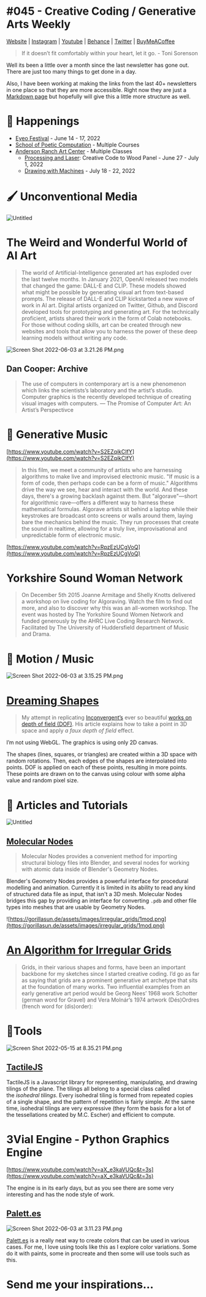 # #045 - Creative Coding / Generative Arts Weekly

[Website](https://www.generativecollective.com/) |  [Instagram](https://www.instagram.com/generate.collective/) | [Youtube](https://www.youtube.com/channel/UCBOYyqA-mqyoTSJ8pO9sQiA) | [Behance](https://www.behance.net/generatecoll) | [Twitter](https://twitter.com/generatecoll) | [BuyMeACoffee](https://www.buymeacoffee.com/generatecoll)

> If it doesn’t fit comfortably within your heart, let it go. - Toni Sorenson
> 

Well its been a little over a month since the last newsletter has gone out.  There are just too many things to get done in a day. 

Also, I have been working at making the links from the last 40+ newsletters in one place so that they are more accessible. Right now they are just a [Markdown page](https://github.com/cdr6934/GenerativeArtsNewsletter/blob/main/IssueLinks.md) but hopefully will give this a little more structure as well. 

# 📰 Happenings

- [Eyeo Festival](https://eyeofestival.com/) - June 14 - 17, 2022
- [School of Poetic Computation](https://sfpc.study/) - Multiple Courses
- [Anderson Ranch Art Center](https://www.andersonranch.org/workshops/) - Multiple Classes
    - [Processing and Laser](https://www.andersonranch.org/workshops/?pn=3): Creative Code to Wood Panel - June 27 - July 1, 2022
    - [Drawing with Machines](https://www.andersonranch.org/workshops/workshop/drawing-with-machines-p0735-22/) - July 18 - 22, 2022

# 🖌️ Unconventional Media

![Untitled](https://s3-us-west-2.amazonaws.com/secure.notion-static.com/947adcc9-58d7-48a8-b8ed-079b7788f7d4/Untitled.png)

# The Weird and Wonderful World of AI Art

> The world of Artificial-Intelligence generated art has exploded over the last twelve months. In January 2021, OpenAI released two models that changed the game: DALL-E and CLIP. These models showed what might be possible by generating visual art from text-based prompts. The release of DALL-E and CLIP kickstarted a new wave of work in AI art. Digital artists organized on Twitter, Github, and Discord developed tools for prototyping and generating art. For the technically proficient, artists shared their work in the form of Colab notebooks. For those without coding skills, art can be created through new websites and tools that allow you to harness the power of these deep learning models without writing any code.
> 

![Screen Shot 2022-06-03 at 3.21.26 PM.png](https://s3-us-west-2.amazonaws.com/secure.notion-static.com/db4793b9-cc4f-4867-bbb1-3590f391b79a/Screen_Shot_2022-06-03_at_3.21.26_PM.png)

## Dan Cooper:  Archive

> The use of computers in contemporary art is a new phenomenon which links the scientists’s laboratory and the artist’s studio. Computer graphics is the recently developed technique of creating visual images with computers. — The Promise of Computer Art: An Artist’s Perspectivce
> 

# 📸 Generative Music

[https://www.youtube.com/watch?v=S2EZqikCIfY](https://www.youtube.com/watch?v=S2EZqikCIfY)

> In this film, we meet a community of artists who are harnessing algorithms to make live and improvised electronic music. "If music is a form of code, then perhaps code can be a form of music." Algorithms drive the way we see, hear and interact with the world. And these days, there's a growing backlash against them. But "algorave"—short for algorithmic rave—offers a different way to harness these mathematical formulas. Algorave artists sit behind a laptop while their keystrokes are broadcast onto screens or walls around them, laying bare the mechanics behind the music. They run processes that create the sound in realtime, allowing for a truly live, improvisational and unpredictable form of electronic music.
> 

[https://www.youtube.com/watch?v=RpzEzUCgVoQ](https://www.youtube.com/watch?v=RpzEzUCgVoQ)

# Yorkshire Sound Woman Network

> On December 5th 2015 Joanne Armitage and Shelly Knotts delivered a workshop on live coding for Algoraving. Watch the film to find out more, and also to discover why this was an all-women workshop. The event was hosted by The Yorkshire Sound Women Network and funded generously by the AHRC Live Coding Research Network. Facilitated by The University of Huddersfield department of Music and Drama.
> 

# 🚤 Motion / Music

![Screen Shot 2022-06-03 at 3.15.25 PM.png](https://s3-us-west-2.amazonaws.com/secure.notion-static.com/035d4dcc-7798-41c4-b111-0d1b42941fee/Screen_Shot_2022-06-03_at_3.15.25_PM.png)

# [Dreaming Shapes](https://observablehq.com/d/6c9ec5079d2702ec)

> My attempt in replicating [Inconvergent’s](http://inconvergent.net/) ever so beautiful [works on depth of field (DOF)](https://inconvergent.net/2019/depth-of-field/). His article explains how to take a point in 3D space and apply *a faux depth of field* effect.

I’m not using WebGL. The graphics is using only 2D canvas.

The shapes (lines, squares, or triangles) are created within a 3D space with random rotations. Then, each edges of the shapes are interpolated into points. DOF is applied on each of these points, resulting in more points. These points are drawn on to the canvas using colour with some alpha value and random pixel size.
> 

# 🔖 Articles and Tutorials

![Untitled](https://s3-us-west-2.amazonaws.com/secure.notion-static.com/202501d8-48a4-4dfe-9bfe-bcc8fe96acad/Untitled.png)

## **[Molecular Nodes](https://github.com/BradyAJohnston/MolecularNodes)**

> Molecular Nodes provides a convenient method for importing structural biology files into Blender, and several nodes for working with atomic data inside of Blender's Geometry Nodes.

Blender's Geometry Nodes provides a powerful interface for procedural modelling and animation. Currently it is limited in its ability to read any kind of structured data file as input, that isn't a 3D mesh. Molecular Nodes bridges this gap by providing an interface for converting `.pdb` and other file types into meshes that are usable by Geometry Nodes.
> 

![https://gorillasun.de/assets/images/irregular_grids/1mod.png](https://gorillasun.de/assets/images/irregular_grids/1mod.png)

# [An Algorithm for Irregular Grids](https://gorillasun.de/blog/an-algorithm-for-irregular-grids)

> Grids, in their various shapes and forms, have been an important backbone for my sketches since I started creative coding. I’d go as far as saying that grids are a prominent generative art archetype that sits at the foundation of many works. Two influential examples from an early generative art period would be Georg Nees’ 1968 work Schotter (german word for Gravel) and Vera Molnár’s 1974 artwork (Dés)Ordres (french word for (dis)order):
> 

# 🔨Tools

![Screen Shot 2022-05-15 at 8.35.21 PM.png](https://s3-us-west-2.amazonaws.com/secure.notion-static.com/deedf1e3-af19-4092-9b98-ddcad0820099/Screen_Shot_2022-05-15_at_8.35.21_PM.png)

## [TactileJS](https://github.com/isohedral/tactile-js)

TactileJS is a Javascript library for representing, manipulating, and drawing tilings of the plane. The tilings all belong to a special class called the *isohedral tilings*. Every isohedral tiling is formed from repeated copies of a single shape, and the pattern of repetition is fairly simple. At the same time, isohedral tilings are very expressive (they form the basis for a lot of the tessellations created by M.C. Escher) and efficient to compute.

# 3Vial Engine - Python Graphics Engine

[https://www.youtube.com/watch?v=aX_e3kaVUQc&t=3s](https://www.youtube.com/watch?v=aX_e3kaVUQc&t=3s)

The engine is in its early days, but as you see there are some very interesting and has the node style of work. 

## [Palett.es](http://Palett.es)

![Screen Shot 2022-06-03 at 3.11.23 PM.png](https://s3-us-west-2.amazonaws.com/secure.notion-static.com/78959820-142e-4e88-82fa-a929f99592d9/Screen_Shot_2022-06-03_at_3.11.23_PM.png)

[Palett.es](http://Palett.es) is a really neat way to create colors that can be used in various cases. For me, I love using tools like this as I explore color variations. Some do it with paints, some in procreate and then some will use tools such as this. 

# Send me your inspirations...